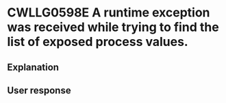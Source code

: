 # CWLLG0598E A runtime exception was received while trying to find the list of exposed process values.

## Explanation

## User response